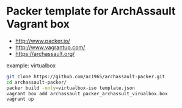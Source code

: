 # Packer template for ArchAssault Vagrant box

- http://www.packer.io/
- http://www.vagrantup.com/
- https://archassault.org/

example: virtualbox

```sh
git clone https://github.com/ac1965/archassault-packer.git
cd archassault-packer/
packer build -only=virtualbox-iso template.json
vagrant box add archassault packer_archassult_virualbox.box
vagrant up
```
